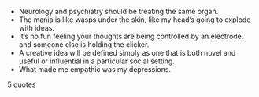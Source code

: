  - Neurology and psychiatry should be treating the same organ.
 - The mania is like wasps under the skin, like my head’s going to explode with ideas.
 - It’s no fun feeling your thoughts are being controlled by an electrode, and someone else is holding the clicker.
 - A creative idea will be defined simply as one that is both novel and useful or influential in a particular social setting.
 - What made me empathic was my depressions.

5 quotes
